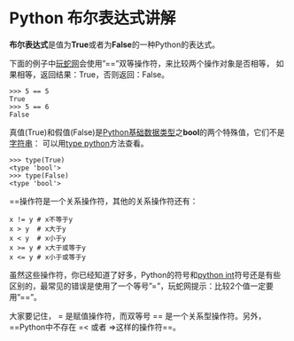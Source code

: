 # Python 布尔表达式讲解

**布尔表达式**是值为**True**或者为**False**的一种Python的表达式。

下面的例子中[玩蛇网](http://www.iplaypy.com/)会使用”==”双等操作符，来比较两个操作对象是否相等，
如果相等，返回结果：True，否则返回：False。
```
>>> 5 == 5
True
>>> 5 == 6
False
```
真值(True)和假值(False)是[Python基础数据类型](http://www.iplaypy.com/jichu/data-type.html)之**bool**的两个特殊值，它们不是[字符串](http://www.iplaypy.com/jichu/str.html)：
可以用[type python](http://www.iplaypy.com/jichu/type.html)方法查看。
```
>>> type(True)
<type 'bool'>
>>> type(False)
<type 'bool'>
```
==操作符是一个关系操作符，其他的关系操作符还有：
```
x != y # x不等于y
x > y  # x大于y
x < y  # x小于y 
x >= y # x大于或等于y
x <= y # x小于或等于y
```
虽然这些操作符，你已经知道了好多，Python的符号和[python int](http://www.iplaypy.com/jichu/int.html)符号还是有些区别的，最常见的错误是使用了一个等号”=”，玩蛇网提示：比较2个值一定要用”==”。

大家要记住， = 是赋值操作符，而双等号 == 是一个关系型操作符。另外，==Python中不存在 =< 或者 =>这样的操作符==。